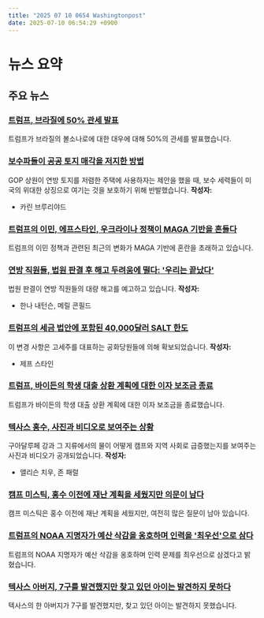 ```yaml
---
title: "2025 07 10 0654 Washingtonpost"
date: 2025-07-10 06:54:29 +0900
---
```


# 뉴스 요약
## 주요 뉴스
### [트럼프, 브라질에 50% 관세 발표](https://www.washingtonpost.com/politics/2025/07/09/trump-presidency-news/)
 트럼프가 브라질의 볼소나로에 대한 대우에 대해 50%의 관세를 발표했습니다.
### [보수파들이 공공 토지 매각을 저지한 방법](https://www.washingtonpost.com/nation/2025/07/09/public-lands-sale-conservative-opposition/)
 GOP 상원이 연방 토지를 저렴한 주택에 사용하자는 제안을 했을 때, 보수 세력들이 미국의 위대한 상징으로 여기는 것을 보호하기 위해 반발했습니다. **작성자:**
* 카린 브루리야드
### [트럼프의 이민, 에프스타인, 우크라이나 정책이 MAGA 기반을 흔들다](https://www.washingtonpost.com/politics/2025/07/09/trump-immigration-epstein-ukraine-maga/)
 트럼프의 이민 정책과 관련된 최근의 변화가 MAGA 기반에 혼란을 초래하고 있습니다.
### [연방 직원들, 법원 판결 후 해고 두려움에 떨다: '우리는 끝났다'](https://www.washingtonpost.com/business/2025/07/09/trump-mass-firings-federal-workers-supreme-court/)
 법원 판결이 연방 직원들의 대량 해고를 예고하고 있습니다. **작성자:**
* 한나 내턴슨, 메릴 콘필드
### [트럼프의 세금 법안에 포함된 40,000달러 SALT 한도](https://www.washingtonpost.com/business/2025/07/09/salt-trump-tax-bill-gop/)
 이 변경 사항은 고세주를 대표하는 공화당원들에 의해 확보되었습니다. **작성자:**
* 제프 스타인
### [트럼프, 바이든의 학생 대출 상환 계획에 대한 이자 보조금 종료](https://www.washingtonpost.com/education/2025/07/09/trump-ends-interest-subsidy-bidens-student-loan-repayment-plan/)
 트럼프가 바이든의 학생 대출 상환 계획에 대한 이자 보조금을 종료했습니다.
### [텍사스 홍수, 사진과 비디오로 보여주는 상황](https://www.washingtonpost.com/climate-environment/2025/07/09/texas-flooding-timeline-photos-camp-mystic/)
 구아달루페 강과 그 지류에서의 물이 어떻게 캠프와 지역 사회로 급증했는지를 보여주는 사진과 비디오가 공개되었습니다. **작성자:**
* 앨리슨 치우, 존 패럴
### [캠프 미스틱, 홍수 이전에 재난 계획을 세웠지만 의문이 남다](https://www.washingtonpost.com/nation/2025/07/09/camp-mystic-twins-cabins-tragedy/)
 캠프 미스틱은 홍수 이전에 재난 계획을 세웠지만, 여전히 많은 질문이 남아 있습니다.
### [트럼프의 NOAA 지명자가 예산 삭감을 옹호하며 인력을 '최우선'으로 삼다](https://www.washingtonpost.com/weather/2025/07/09/neil-jacobs-noaa-trump-texas-floods/)
 트럼프의 NOAA 지명자가 예산 삭감을 옹호하며 인력 문제를 최우선으로 삼겠다고 밝혔습니다.
### [텍사스 아버지, 7구를 발견했지만 찾고 있던 아이는 발견하지 못하다](https://www.washingtonpost.com/nation/2025/07/09/texas-equusearch-aidan-heartfield/)
 텍사스의 한 아버지가 7구를 발견했지만, 찾고 있던 아이는 발견하지 못했습니다.